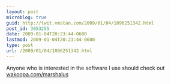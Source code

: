 ```yaml
---
layout: post
microblog: true
guid: http://twit.vmstan.com/2009/01/04/1096251342.html
post_id: 3053255
date: 2009-01-04T20:23:44-0600
lastmod: 2009-01-04T20:23:44-0600
type: post
url: /2009/01/04/1096251342.html
---
```

Anyone who is interested in the software I use should check out [wakoopa.com/marshalus](http://wakoopa.com/marshalus)
